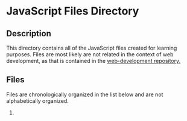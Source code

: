 # JavaScript Files Directory

## Description

This directory contains all of the JavaScript files created for learning purposes. Files are most likely are not related in the context of web development, as that is contained in the [web-development repository.](https://github.com/afshaalzubair/web-development)

## Files

Files are chronologically organized in the list below and are not alphabetically organized.

1. 
